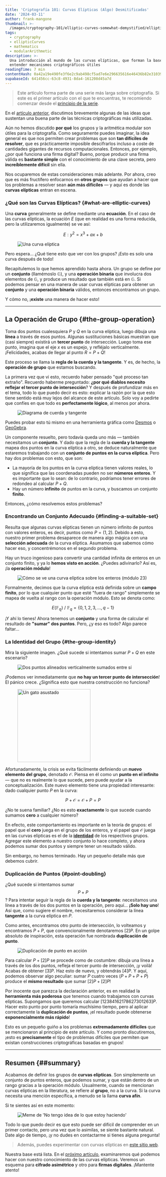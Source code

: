 ```yaml
---
title: 'Criptografía 101: Curvas Elípticas (Algo) Desmitificadas'
date: '2024-03-11'
author: frank-mangone
thumbnail: >-
  /images/cryptography-101/elliptic-curves-somewhat-demystified/elliptic-curve.webp
tags:
  - cryptography
  - ellipticCurves
  - mathematics
  - modularArithmetic
description: >-
  Una introducción al mundo de las curvas elípticas, que forman la base para
  entender mecanismos criptográficos útiles
readingTime: 7 min
contentHash: 0a42a19e490fe3f6e2c9ab498cf5ad7e6e296635616e46436b82e31039bdc096
supabaseId: 641456cc-63c8-4931-8da4-161208d45a7d
---
```


> Este artículo forma parte de una serie más larga sobre criptografía. Si este es el primer artículo con el que te encuentras, te recomiendo comenzar desde el [principio de la serie](/es/blog/cryptography-101/where-to-start).

En el [artículo anterior](/es/blog/cryptography-101/where-to-start), discutimos brevemente algunas de las ideas que sustentan una buena parte de las técnicas criptográficas más utilizadas.

Aún no hemos discutido **por qué** los grupos y la aritmética modular son útiles para la criptografía. Como seguramente puedes imaginar, la idea general es que nos permiten crear problemas que son **tan difíciles de resolver**, que es prácticamente imposible descifrarlos incluso a coste de cantidades gigantes de recursos computacionales. Entonces, por ejemplo, ¿por qué funciona una firma digital? Bueno, porque producir una firma válida es **bastante simple** con el conocimiento de una clave secreta, pero **increíblemente difícil** sin ella.

Nos ocuparemos de estas consideraciones más adelante. Por ahora, creo que es más fructífero enfocarnos en **otros grupos** que ayudan a hacer que los problemas a resolver sean **aún más difíciles** — y aquí es donde las **curvas elípticas** entran en escena.

### ¿Qué son las Curvas Elípticas? {#what-are-elliptic-curves}

Una **curva** generalmente se define mediante una **ecuación**. En el caso de las curvas elípticas, la ecuación $E$ (que en realidad es una forma reducida, pero la utilizaremos igualmente) se ve así:

$$
E: y^2 = x^3 + ax + b
$$

<figure>
  <img 
    src="/images/cryptography-101/elliptic-curves-somewhat-demystified/elliptic-curve.webp" 
    alt="Una curva elíptica" 
    title="[zoom] Un gráfico de la curva y² = x³ - x"
  />
</figure>

Pero espera... ¿Qué tiene esto que ver con los grupos? ¡Esto es solo una curva después de todo!

Recapitulemos lo que hemos aprendido hasta ahora. Un grupo se define por un **conjunto** (llamémoslo $\mathbb{G}$), y una **operación binaria** que involucra dos elementos de $\mathbb{G}$, y produce un resultado que también está en $\mathbb{G}$. Si podemos pensar en una manera de usar curvas elípticas para obtener un **conjunto** y una **operación binaria** válidos, entonces encontramos un grupo.

Y cómo no, ¡**existe** una manera de hacer esto!

---

## La Operación de Grupo {#the-group-operation}

Toma dos puntos cualesquiera $P$ y $Q$ en la curva elíptica, luego dibuja una **línea** a través de esos puntos. Algunas sustituciones básicas muestran que (casi siempre) existirá un **tercer punto** de intersección. Luego toma ese punto, imagina que el eje $x$ es un espejo, y refléjalo verticalmente. ¡Felicidades, acabas de llegar al punto $R = P + Q$!

Este proceso se llama la **regla de la cuerda y la tangente**. Y es, de hecho, la **operación de grupo** que estamos buscando.

La primera vez que vi esto, recuerdo haber pensado "qué proceso tan extraño". Recuerdo haberme preguntado: **¿por qué diablos necesito reflejar el tercer punto de intersección**? Y después de profundizar más en el tema, todo lo que puedo decir es esto: explicar la razón por la que esto tiene sentido está muy lejos del alcance de este artículo. Solo voy a pedirte que confíes en que todo es **perfectamente lógico**, al menos por ahora.

<figure>
  <img 
    src="/images/cryptography-101/elliptic-curves-somewhat-demystified/chord-and-tangent.webp" 
    alt="Diagrama de cuerda y tangente"
    title="[zoom] La curva elíptica y² = x³ - x + 1 (roja) con una representación de la operación P + Q = R"
  />
</figure>

Puedes probar esto tú mismo en una herramienta gráfica como [Desmos](https://www.desmos.com/calculator) o [GeoGebra](https://www.geogebra.org/graphing?lang=en).

Un componente resuelto, pero todavía queda uno más — también necesitamos un **conjunto**. Y dado que la regla de la **cuerda y la tangente** mapea dos puntos en la curva elíptica a otro, se deduce naturalmente que estaremos trabajando con un **conjunto de puntos en la curva elíptica**. Pero hay dos problemas con esto, que son:

- La mayoría de los puntos en la curva elíptica tienen valores reales, lo que significa que las coordenadas pueden no ser **números enteros**. Y es importante que lo sean: de lo contrario, podríamos tener errores de redondeo al calcular $P + Q$.
- Hay un número **infinito** de puntos en la curva, y buscamos un conjunto **finito**.

Entonces, ¿cómo resolvemos estos problemas?

### Encontrando un Conjunto Adecuado {#finding-a-suitable-set}

Resulta que algunas curvas elípticas tienen un número infinito de puntos con valores enteros, es decir, puntos como $P = (1,2)$. Debido a esto, nuestro primer problema desaparece de manera algo mágica con una **selección adecuada** de la curva elíptica. Asumamos que sabemos cómo hacer eso, y concentrémonos en el segundo problema.

Hay un truco ingenioso para convertir una cantidad infinita de enteros en un conjunto finito, y ya lo **hemos visto en acción**. ¿Puedes adivinarlo? Así es, ¡la **operación módulo**!

<figure>
  <img 
    src="/images/cryptography-101/elliptic-curves-somewhat-demystified/discrete-curve.webp" 
    alt="Cómo se ve una curva elíptica sobre los enteros (módulo 23)"
    title="[zoom] Los puntos de una curva elíptica, módulo 23"
  />
</figure>

Formalmente, decimos que la curva elíptica está definida sobre un **campo finito**, por lo que cualquier punto que esté "fuera de rango" simplemente se mapea de vuelta al rango con la operación módulo. Esto se denota como:

$$
E(\mathbb{F_q}) \ / \ \mathbb{F}_q = \{0,1,2,3,...,q-1\}
$$

¡Y ahí lo tienes! Ahora tenemos un **conjunto** y una forma de calcular el resultado de **"sumar" dos puntos**. Pero, ¿y eso es todo? Algo parece faltar...

### La Identidad del Grupo {#the-group-identity}

Mira la siguiente imagen. ¿Qué sucede si intentamos sumar $P + Q$ en este escenario?

<figure>
  <img 
    src="/images/cryptography-101/elliptic-curves-somewhat-demystified/cancelling-points.webp" 
    alt="Dos puntos alineados verticalmente sumados entre sí"
    title="[zoom]"
  />
</figure>

¡Podemos ver inmediatamente que **no hay un tercer punto de intersección**! El pánico crece. ¿Significa esto que nuestra construcción no funciona?

<figure>
  <img 
    src="/images/cryptography-101/elliptic-curves-somewhat-demystified/panic-cat.webp" 
    alt="Un gato asustado"
    width="236"
    title="*Pánico"
  />
</figure>

Afortunadamente, la crisis se evita fácilmente definiendo un **nuevo elemento del grupo**, denotado $\mathcal{O}$. Piensa en él como un **punto en el infinito** — que no es realmente lo que sucede, pero puede ayudar a la conceptualización. Este nuevo elemento tiene una propiedad interesante: dado cualquier punto $P$ en la curva:

$$
P + \mathcal{O} = \mathcal{O} + P = P
$$

¿No te suena familiar? ¿No es esto **exactamente** lo que sucede cuando sumamos **cero** a cualquier número?

En efecto, este comportamiento es importante en la teoría de grupos: el papel que el **cero** juega en el grupo de los enteros, y el papel que $\mathcal{O}$ juega en las curvas elípticas es el de la [**identidad**](https://en.wikipedia.org/wiki/Identity_element) de los respectivos grupos. Agregar este elemento a nuestro conjunto lo hace completo, y ahora podemos sumar dos puntos y siempre tener un resultado válido.

Sin embargo, no hemos terminado. Hay un pequeño detalle más que debemos cubrir.

### Duplicación de Puntos {#point-doubling}

¿Qué sucede si intentamos sumar $$P + P$$? Para intentar seguir la regla de la **cuerda y la tangente**: necesitamos una línea a través de los dos puntos en la operación, pero aquí... **¡Solo hay uno**! Así que, como sugiere el nombre, necesitaremos considerar la línea **tangente** a la curva elíptica en $P$.

Como antes, encontramos otro punto de intersección, lo volteamos y encontramos $P + P$, que convencionalmente denotaremos $[2]P$. En un golpe absoluto de inspiración, esta operación fue nombrada **duplicación de punto**.

<figure>
  <img 
    src="/images/cryptography-101/elliptic-curves-somewhat-demystified/point-doubling.webp" 
    alt="Duplicación de punto en acción"
    title="[zoom] Duplicación de punto en acción"
  />
</figure>

Para calcular $P + [2]P$ se procede como de costumbre: dibuja una línea a través de los dos puntos, refleja el tercer punto de intersección, ¡y voilà! Acabas de obtener $[3]P$. Haz esto de nuevo, y obtendrás $[4]P$. Y aquí, podemos observar algo peculiar: sumar $P$ cuatro veces ($P + P + P + P$) produce el **mismo resultado** que sumar $[2]P + [2]P$!

Por inocente que parezca la declaración anterior, es en realidad la **herramienta más poderosa** que tenemos cuando trabajamos con curvas elípticas. Supongamos que queremos calcular $[12384162178627301263]P$. Hacer esto punto por punto tomaría muchísimo tiempo, pero al aplicar correctamente la **duplicación de puntos**, ¡el resultado puede obtenerse **exponencialmente más rápido**!

Esto es un pequeño guiño a los problemas **extremadamente difíciles** que se mencionaron al principio de este artículo. Y como pronto discutiremos, ¡esto es **precisamente** el tipo de problemas difíciles que permiten que existan construcciones criptográficas basadas en grupos!

---

## Resumen {##summary}

Acabamos de definir los grupos de **curvas elípticas**. Son simplemente un conjunto de puntos enteros, que podemos sumar, y que están dentro de un rango gracias a la operación módulo. Usualmente, cuando se mencionan curvas elípticas en la literatura, se refiere al **grupo**, no a la curva. Si la curva necesita una mención específica, a menudo se la llama **curva afín**.

Si te sientes así en este momento:

<figure>
  <img 
    src="/images/cryptography-101/elliptic-curves-somewhat-demystified/no-idea-what-im-doing.webp" 
    alt="Meme de 'No tengo idea de lo que estoy haciendo'"
    title="Yo cada mañana"
  />
</figure>

Todo lo que puedo decir es que esto puede ser difícil de comprender en un primer contacto, pero una vez que lo asimilas, se siente bastante natural. Date algo de tiempo, ¡y no dudes en contactarme si tienes alguna pregunta!

> Además, puedes experimentar con curvas elípticas en [este sitio web](https://andrea.corbellini.name/ecc/interactive/modk-add.html).

Nuestra base está lista. En el [próximo artículo](/es/blog/cryptography-101/encryption-and-digital-signatures), examinaremos qué podemos hacer con nuestro conocimiento de las curvas elípticas. Veremos un esquema para **cifrado asimétrico** y otro para **firmas digitales**. ¡Mantente atento!

